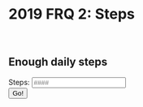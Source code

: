 # 2019 FRQ 2: Steps


<script>

    
function dailySteps(){
    var total_steps = document.getElementById("total_steps").value;

    var str_url_dailySteps = "https://csa.rebeccaaa.tk/api/step/dailySteps/" + total_steps;
    console.log(str_url_dailySteps)

    // prepare fetch GET options
        const options = {
         method: 'GET', // *GET, POST, PUT, DELETE, etc.
         // mode: 'cors', // no-cors, *cors, same-origin
         cache: 'default', // *default, no-cache, reload, force-cache, only-if-cached
            // credentials: 'same-origin', // include, same-origin, omit
           headers: {
             'Content-Type': 'application/json'
             // 'Content-Type': 'application/x-www-form-urlencoded',
         },
    };

     fetch(str_url_dailySteps,options)
    // response is a RESTful "promise" on any successful fetch
    .then(response => {
      // check for response errors
      if (response.status !== 200) {
          error('GET API response failure: ' + response.status);
          return;
        }
      // valid response will have JSON data
      response.json().then(data => {
          console.log(data);
          console.log(data.dailySteps)
          document.getElementById("dailySteps_result").innerHTML = "enough? " +  data;
        })
    }) 
}

</script>

<br>
<h2>Enough daily steps</h2>
<label for="total_steps">Steps:</label>
<input type="text" id="total_steps" name="total_steps" placeholder="####">
<br>
<button onclick="dailySteps()">Go!</button> 
<br>
<h3 id="dailySteps_result"></h3>
<br>
<br>